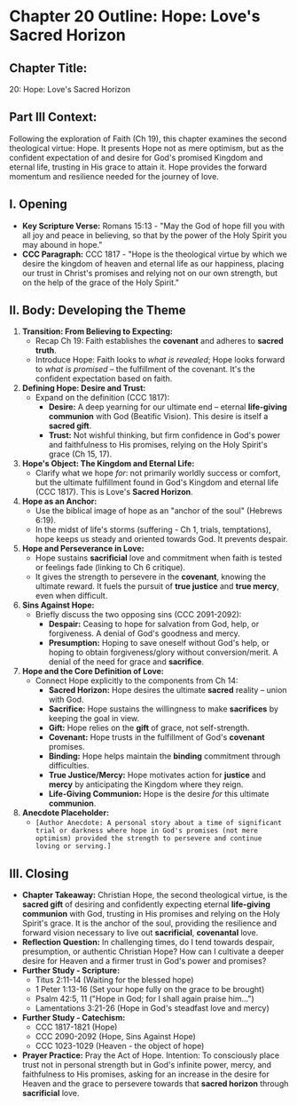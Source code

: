 # Chapter 20 Outline: Hope: Love's Sacred Horizon

## Chapter Title:
20: Hope: Love's Sacred Horizon

## Part III Context:
Following the exploration of Faith (Ch 19), this chapter examines the second theological virtue: Hope. It presents Hope not as mere optimism, but as the confident expectation of and desire for God's promised Kingdom and eternal life, trusting in His grace to attain it. Hope provides the forward momentum and resilience needed for the journey of love.

## I. Opening

*   **Key Scripture Verse:** Romans 15:13 - "May the God of hope fill you with all joy and peace in believing, so that by the power of the Holy Spirit you may abound in hope."
*   **CCC Paragraph:** CCC 1817 - "Hope is the theological virtue by which we desire the kingdom of heaven and eternal life as our happiness, placing our trust in Christ's promises and relying not on our own strength, but on the help of the grace of the Holy Spirit."

## II. Body: Developing the Theme

1.  **Transition: From Believing to Expecting:**
    *   Recap Ch 19: Faith establishes the **covenant** and adheres to **sacred truth**.
    *   Introduce Hope: Faith looks to *what is revealed*; Hope looks forward to *what is promised* – the fulfillment of the covenant. It's the confident expectation based on faith.
2.  **Defining Hope: Desire and Trust:**
    *   Expand on the definition (CCC 1817):
        *   **Desire:** A deep yearning for our ultimate end – eternal **life-giving communion** with God (Beatific Vision). This desire is itself a **sacred gift**.
        *   **Trust:** Not wishful thinking, but firm confidence in God's power and faithfulness to His promises, relying on the Holy Spirit's grace (Ch 15, 17).
3.  **Hope's Object: The Kingdom and Eternal Life:**
    *   Clarify what we hope *for*: not primarily worldly success or comfort, but the ultimate fulfillment found in God's Kingdom and eternal life (CCC 1817). This is Love's **Sacred Horizon**.
4.  **Hope as an Anchor:**
    *   Use the biblical image of hope as an "anchor of the soul" (Hebrews 6:19).
    *   In the midst of life's storms (suffering - Ch 1, trials, temptations), hope keeps us steady and oriented towards God. It prevents despair.
5.  **Hope and Perseverance in Love:**
    *   Hope sustains **sacrificial** love and commitment when faith is tested or feelings fade (linking to Ch 6 critique).
    *   It gives the strength to persevere in the **covenant**, knowing the ultimate reward. It fuels the pursuit of **true justice** and **true mercy**, even when difficult.
6.  **Sins Against Hope:**
    *   Briefly discuss the two opposing sins (CCC 2091-2092):
        *   **Despair:** Ceasing to hope for salvation from God, help, or forgiveness. A denial of God's goodness and mercy.
        *   **Presumption:** Hoping to save oneself without God's help, or hoping to obtain forgiveness/glory without conversion/merit. A denial of the need for grace and **sacrifice**.
7.  **Hope and the Core Definition of Love:**
    *   Connect Hope explicitly to the components from Ch 14:
        *   **Sacred Horizon:** Hope desires the ultimate **sacred** reality – union with God.
        *   **Sacrifice:** Hope sustains the willingness to make **sacrifices** by keeping the goal in view.
        *   **Gift:** Hope relies on the **gift** of grace, not self-strength.
        *   **Covenant:** Hope trusts in the fulfillment of God's **covenant** promises.
        *   **Binding:** Hope helps maintain the **binding** commitment through difficulties.
        *   **True Justice/Mercy:** Hope motivates action for **justice** and **mercy** by anticipating the Kingdom where they reign.
        *   **Life-Giving Communion:** Hope is the desire *for* this ultimate **communion**.
8.  **Anecdote Placeholder:**
    *   `[Author Anecdote: A personal story about a time of significant trial or darkness where hope in God's promises (not mere optimism) provided the strength to persevere and continue loving or serving.]`

## III. Closing

*   **Chapter Takeaway:** Christian Hope, the second theological virtue, is the **sacred gift** of desiring and confidently expecting eternal **life-giving communion** with God, trusting in His promises and relying on the Holy Spirit's grace. It is the anchor of the soul, providing the resilience and forward vision necessary to live out **sacrificial**, **covenantal** love.
*   **Reflection Question:** In challenging times, do I tend towards despair, presumption, or authentic Christian Hope? How can I cultivate a deeper desire for Heaven and a firmer trust in God's power and promises?
*   **Further Study - Scripture:**
    *   Titus 2:11-14 (Waiting for the blessed hope)
    *   1 Peter 1:13-16 (Set your hope fully on the grace to be brought)
    *   Psalm 42:5, 11 ("Hope in God; for I shall again praise him...")
    *   Lamentations 3:21-26 (Hope in God's steadfast love and mercy)
*   **Further Study - Catechism:**
    *   CCC 1817-1821 (Hope)
    *   CCC 2090-2092 (Hope, Sins Against Hope)
    *   CCC 1023-1029 (Heaven - the object of hope)
*   **Prayer Practice:** Pray the Act of Hope. Intention: To consciously place trust not in personal strength but in God's infinite power, mercy, and faithfulness to His promises, asking for an increase in the desire for Heaven and the grace to persevere towards that **sacred horizon** through **sacrificial** love.
